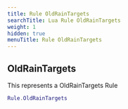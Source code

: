 ```yaml
---
title: Rule OldRainTargets
searchTitle: Lua Rule OldRainTargets
weight: 1
hidden: true
menuTitle: Rule OldRainTargets
---
```

## OldRainTargets

This represents a OldRainTargets Rule
```lua
Rule.OldRainTargets
```